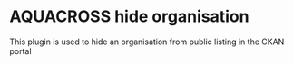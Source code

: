 # AQUACROSS hide organisation

This plugin is used to hide an organisation from public listing in the CKAN portal
